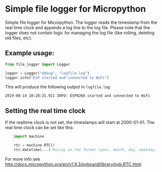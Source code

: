 # Simple file logger for Micropython

Simple file logger for Micropython.
The logger reads the timestamp from the real time clock and appends a log line to the log file.
Please note that the logger does not contain logic for managing the log file (like rolling, deleting old files, etc).


## Example usage:

```python
from file_logger import Logger

logger = Logger("debug", "logfile.log")
logger.info("ESP started and connected to WiFi")

```

This will produce the following output in `logfile.log`:

```
2019-08-14 10:20:31.911 INFO: ESP8266 started and connected to WiFi
```

## Setting the real time clock
If the realtime clock is not set, the timestamps will start at 2000-01-01.
The real time clock can be set like this:
```python
    import machine

    rtc = machine.RTC()
    rtc.datetime(...) #array on the format (year, month, day, weekday, hours, minutes, seconds, subseconds)
```
For more info see http://docs.micropython.org/en/v1.9.3/pyboard/library/pyb.RTC.html
